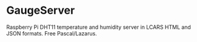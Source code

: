 # GaugeServer
Raspberry Pi DHT11 temperature and humidity server in LCARS HTML and JSON formats. Free Pascal/Lazarus.

